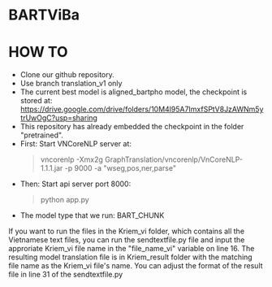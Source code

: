 # BARTViBa

# HOW TO
* Clone our github repository.
* Use branch translation_v1 only
* The current best model is aligned_bartpho model, the checkpoint is stored at: https://drive.google.com/drive/folders/10M4l95A7ImxfSPtV8JzAWNm5ytrUwOgC?usp=sharing 
* This repository has already embedded the checkpoint in the folder "pretrained". 
* First: Start VNCoreNLP server at:
    >vncorenlp -Xmx2g GraphTranslation/vncorenlp/VnCoreNLP-1.1.1.jar -p 9000 -a "wseg,pos,ner,parse"
* Then:  Start api server port 8000:
    >python app.py
* The model type that we run: BART_CHUNK

If you want to run the files in the Kriem_vi folder, which contains all the Vietnamese text files, you can run the sendtextfile.py file and input the approriate Kriem_vi file name in the "file_name_vi" variable on line 16. The resulting model translation file is in Kriem_result folder with the matching file name as the Kriem_vi file's name. You can adjust the format of the result file in line 31 of the sendtextfile.py
